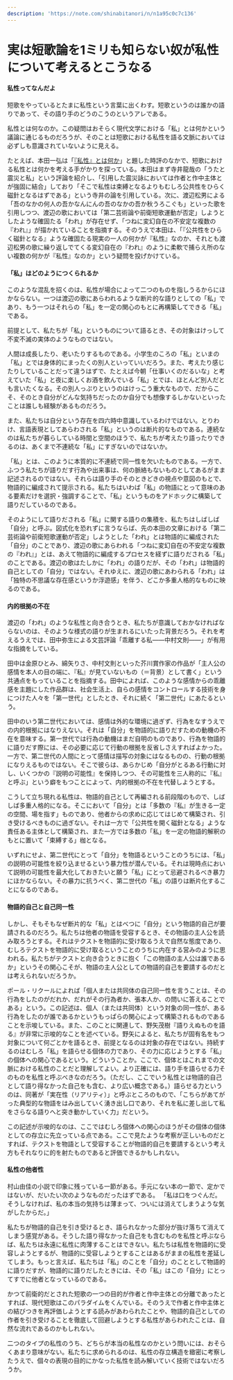 ```yaml
---
description: 'https://note.com/shinabitanori/n/n1a95c0c7c136'
---
```


# 実は短歌論を1ミリも知らない奴が私性について考えるとこうなる

#### 私性ってなんだよ

短歌をやっているとたまに私性という言葉に出くわす。短歌というのは誰かの語りであって、その語り手のどうのこうのというアレである。

私性とは何なのか。この疑問はおそらく現代文学における「私」とは何かという議論に通じるものだろうが、そのことは短歌における私性を語る文脈においては必ずしも意識されていないように見える。

たとえば、本田一弘は「[『私性』とは何か](http://kokoronohana.sakura.ne.jp/kokoronohanashi/2015_01jihyo2.pdf)」と題した時評のなかで、短歌における私性とは何かを考える手がかりを探っている。本田はまず寺井龍哉の「うたと震災と私」という評論を紹介し、「引用した震災詠においては作者と作中主体とが強固に結合」しており「そこで私性は束縛となるよりもむしろ公共性をひらく磁針となるはずである」という寺井の論を引用している。次に、渡辺松男による「吾のなかの何人の吾かなんにんの吾のなかの吾か秋うろこぐも」といった歌を引用しつつ、渡辺の歌においては「第二芸術論や前衛短歌運動が否定」しようとしたような確固たる「われ」が存在せず、「つねに変幻自在の不安定な複数の『われ』」が描かれていることを指摘する。そのうえで本田は、「『公共性をひらく磁針となる』ような確固たる現実の一人の何かが『私性』なのか、それとも渡辺松男の歌に繰り返しでてくる変幻自在の『われ』のように柔軟で捕らえ所のない複数の何かが『私性』なのか」という疑問を投げかけている。

#### 「私」はどのようにつくられるか

このような混乱を招くのは、私性が場合によって二つのものを指しうるからにほかならない。一つは渡辺の歌にあらわれるような断片的な語りとしての「私」であり、もう一つはそれらの「私」を一定の関心のもとに再構築してできる「私」である。

前提として、私たちが「私」というものについて語るとき、その対象はけっして不変不滅の実体のようなものではない。

人間は成長したり、老いたりするものである。小学生のころの「私」といまの「私」とでは身体的にまったくの別人といっていいだろう。また、考えたり感じたりしていることだって違うはずで、たとえば今朝「仕事いくのだるいな」と考えていた「私」と夜に楽しくお酒を飲んでいる「私」とでは、ほとんど別人だとも言いたくなる。その別人っぷりというのはけっこう重大なもので、だからこそ、そのとき自分がどんな気持ちだったのか自分でも想像するしかないといったことは誰しも経験があるものだろう。

また、私たちは自分という存在を四六時中意識しているわけではない。とりわけ、言語表現としてあらわされる「私」というのは断片的なものである。連続なのは私たちが暮らしている時間と空間のほうで、私たちが考えたり語ったりできるのは、あくまで不連続な「私」にすぎないのではないか。

「私」とは、このように本質的に不連続で同一性を欠いたものである。一方で、ふつう私たちが語りだす行為や出来事は、何の脈絡もないものとしてあるがまま記述されるのではない。それらは語り手のそのときどきの視点や意図のもとで、物語的に編成されて提示される。私たちはいわば「私」の物語にとって意味のある要素だけを選択・強調することで、「私」というものをアドホックに構築して語りだしているのである。

そのようにして語りだされる「私」に関する語りの集積を、私たちはしばしば「自分」と呼ぶ。図式化を恐れずに言うならば、先の本田の文章における「第二芸術論や前衛短歌運動が否定」しようとした「われ」とは物語的に編成された「自分」のことであり、渡辺の歌にあらわれる「つねに変幻自在の不安定な複数の『われ』」とは、あえて物語的に編成するプロセスを経ずに語りだされる「私」のことである。渡辺の歌はたしかに「われ」の語りだが、その「われ」は物語的自己としての「自分」ではない。それゆえに、渡辺の歌にあわられる「われ」は「独特の不思議な存在感というか浮遊感」を伴う、どこか多重人格的なものに映るのである。

#### 内的根拠の不在

渡辺の「われ」のような私性と向き合うとき、私たちが意識しておかなければならないのは、そのような様式の語りが生まれるにいたった背景だろう。それを考えるうえでは、田中弥生による文芸評論「乖離する私――中村文則――」が有用な指摘をしている。

田中は金原ひとみ、綿矢りさ、中村文則といった芥川賞作家の作品が「主人公の感情を本人の目の端に、『私』が見ていないもの（＝背景）として書く」という共通点をもっていることを指摘する。田中によれば、このような感情からの乖離感を主題にした作品群は、社会生活上、自らの感情をコントロールする技術を身につけた人々を「第一世代」としたとき、それに続く「第二世代」にあたるという。

田中のいう第二世代においては、感情は外的な環境に過ぎず、行為をなすうえでの内的根拠にはなりえない。それは「自分」を物語的に語りだすための動機の不在を意味する。第一世代では行為の動機はまだ自明のものであり、行為を物語的に語りだす際には、その必要に応じて行動の根拠を反省しさえすればよかった。一方で、第二世代の人間にとって感情は描写の対象にはなるものの、行動の根拠になりえるものではない。そこで彼らは、あらかじめ「自分がとるある行動に対し、いくつかの『説明の可能性』を保持しつつ、その可能性を三人称的に『私』と呼ぶ」という癖をもつことによって、内的根拠の不在を代替しようとする。

こうして立ち現れる私性は、物語的自己として再編される前段階のもので、しばしば多重人格的になる。そこにおいて「自分」とは「多数の『私』が生きる一定の空間、場を指す」ものであり、他者からの求めに応じてはじめて構築され、引き受けるべきものに過ぎない。それは一方で「公共性を開く磁針となる」ような責任ある主体として構築され、また一方では多数の「私」を一定の物語的解釈のもとに置いて「束縛する」枷となる。

いずれにせよ、第二世代にとって「自分」を物語るということのうちには、「私」の説明の可能性を絞り込ませるという暴力性が潜んでいる。それは現時点において説明の可能性を最大化しておきたいと願う「私」にとって忌避されるべき暴力にほかならない。その暴力に抗うべく、第二世代の「私」の語りは断片化することになるのである。

#### 物語的自己と自己同一性

しかし、そもそもなぜ断片的な「私」とはべつに「自分」という物語的自己が要請されるのだろう。私たちは他者の物語を受容するとき、その物語の主人公を読み取ろうとする。それはテクストを物語的に受け取るうえで自然な態度であり、むしろテクストを物語的に受け取るということのうちに内在する営みのように思われる。私たちがテクストと向き合うときに抱く「この物語の主人公は誰であるか」というその関心こそが、物語の主人公としての物語的自己を要請するのだとは考えられないだろうか。

ポール・リクールによれば「個人または共同体の自己同一性を言うことは、その行為をしたのがだれか、だれがその行為者か、張本人か、の問いに答えることである」という。この記述は、個人（または共同体）という対象の同一性が、ある行為をしたのが誰であるかというもっぱらの関心によって構築されるものであることを示唆している。また、このことに関連して、野矢茂樹『語りえぬものを語る』が非常に示唆的なことを述べている。野矢によると、私たちが固有名をもつ対象について何ごとかを語るとき、前提となるのは対象の存在ではない。持続するのはむしろ「私」を語らせる個体の力であり、その力に応じようとする「私」の個体への関心であるという。どういうことか。ここで、個体とはこれまでの文脈における私性のことだと理解してよい。より正確には、語り手を語らせる力そのものを私性と呼ぶべきなのだろう。（ただし、ここでいう私性とは物語的自己として語り得なかった自己をも含む、より広い概念である。）語らせる力というのは、同著が「実在性（リアリティ）」と呼ぶところのもので、「こちらがあてがった典型的な物語をはみ出していく湧き出し口であり、それを私に差し出して私をさらなる語りへと突き動かしていく力」だという。

この記述が示唆的なのは、ここではむしろ個体への関心のほうがその個体の個体としての存立に先立っている点である。ここで見たような考察が正しいものだとすれば、テクストを物語として受容することが物語的自己を要請するという考え方もそれなりに的を射たものであると評価できるかもしれない。

#### 私性の他者性

村山由佳の小説で印象に残っている一節がある。手元にない本の一節で、定かではないが、だいたい次のようなものだったはずである。 「私は口をつぐんだ。そうしなければ、私の本当の気持ちは薄まって、ついには消えてしまうような気がしたからだ。」

私たちが物語的自己を引き受けるとき、語られなかった部分が抜け落ちて消えてしまう感覚がある。そうした語り得なかった自己をも含むものを私性と呼ぶならば、私たちは永遠に私性に肉薄することはできない。私たちは私性を物語的に受容しようとするが、物語的に受容しようとすることはあるがままの私性を差延してしまう。もっと言えば、私たちは「私」のことを「自分」のこととして物語的に語りだすが、物語的に語りだしたときには、その「私」はこの「自分」にとってすでに他者となっているのである。

かつて前衛的だとされた短歌の一つの目的が作者と作中主体との分離であったとすれば、現代短歌はこのパラダイムをくんでいる。そのうえで作者と作中主体との結びつきを再評価しようとする読みがあわられたことや、物語的自己としての作者を引き受けることを徹底して回避しようとする私性があらわれたことは、自然な流れであるのかもしれない。

二つのタイプの私性のうち、どちらが本当の私性なのかという問いには、おそらくあまり意味がない。私たちに求められるのは、私性の存立構造を緻密に考察したうえで、個々の表現の目的にかなった私性を読み解いていく技術ではないだろうか。

